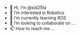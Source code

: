 - 👋 Hi, I’m @sid25ta
- 👀 I’m interested in Robotics
- 🌱 I’m currently learning ROS
- 💞️ I’m looking to collaborate on ...
- 📫 How to reach me ...

<!---
sid25ta/sid25ta is a ✨ special ✨ repository because its `README.md` (this file) appears on your GitHub profile.
You can click the Preview link to take a look at your changes.
--->
